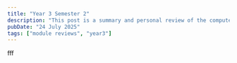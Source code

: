 ```yaml
---
title: "Year 3 Semester 2"
description: "This post is a summary and personal review of the computer science modules I've taken in year 3, semester 2 of university. "
pubDate: "24 July 2025"
tags: ["module reviews", "year3"]
---
```


fff